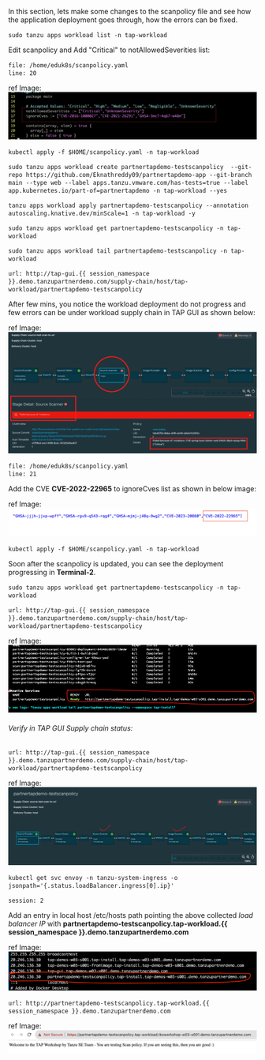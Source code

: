 In this section, lets make some changes to the scanpolicy file and see how the application deployment goes through, how the errors can be fixed. 

```execute
sudo tanzu apps workload list -n tap-workload
```

Edit scanpolicy and Add "Critical" to notAllowedSeverities list: 

```editor:open-file
file: /home/eduk8s/scanpolicy.yaml
line: 20
```

ref Image: ![Scanpolicy](images/scanpolicy-1.png)

```execute
kubectl apply -f $HOME/scanpolicy.yaml -n tap-workload
```

```execute
sudo tanzu apps workload create partnertapdemo-testscanpolicy  --git-repo https://github.com/Eknathreddy09/partnertapdemo-app --git-branch main --type web --label apps.tanzu.vmware.com/has-tests=true --label app.kubernetes.io/part-of=partnertapdemo -n tap-workload --yes
```

```execute
tanzu apps workload apply partnertapdemo-testscanpolicy --annotation autoscaling.knative.dev/minScale=1 -n tap-workload -y
```

```execute
sudo tanzu apps workload get partnertapdemo-testscanpolicy -n tap-workload
```

```execute-2
sudo tanzu apps workload tail partnertapdemo-testscanpolicy -n tap-workload
```

```dashboard:open-url
url: http://tap-gui.{{ session_namespace }}.demo.tanzupartnerdemo.com/supply-chain/host/tap-workload/partnertapdemo-testscanpolicy
```

After few mins, you notice the workload deployment do not progress and few errors can be under workload supply chain in TAP GUI as shown below: 

ref Image: ![Scanpolicy](images/scan-1.png)

```editor:open-file
file: /home/eduk8s/scanpolicy.yaml
line: 21
```

Add the CVE **CVE-2022-22965** to ignoreCves list as shown in below image: 

ref Image: ![Scanpolicy](images/scan-2.png)

```execute
kubectl apply -f $HOME/scanpolicy.yaml -n tap-workload
```

Soon after the scanpolicy is updated, you can see the deployment progressing in **Terminal-2**. 

```execute
sudo tanzu apps workload get partnertapdemo-testscanpolicy -n tap-workload
```

```dashboard:open-url
url: http://tap-gui.{{ session_namespace }}.demo.tanzupartnerdemo.com/supply-chain/host/tap-workload/partnertapdemo-testscanpolicy
```

ref Image: ![Scanpolicy](images/scan-5.png)

###### Verify in TAP GUI Supply chain status: 

```dashboard:open-url
url: http://tap-gui.{{ session_namespace }}.demo.tanzupartnerdemo.com/supply-chain/host/tap-workload/partnertapdemo-testscanpolicy
```

ref Image: ![Scanpolicy](images/scan-6.png)

```execute
kubectl get svc envoy -n tanzu-system-ingress -o jsonpath='{.status.loadBalancer.ingress[0].ip}'
```

```terminal:interrupt
session: 2
```

Add an entry in local host /etc/hosts path pointing the above collected *load balancer IP* with **partnertapdemo-testscanpolicy.tap-workload.{{ session_namespace }}.demo.tanzupartnerdemo.com**

ref Image: ![Scanpolicy](images/scan-7.png)

```dashboard:open-url
url: http://partnertapdemo-testscanpolicy.tap-workload.{{ session_namespace }}.demo.tanzupartnerdemo.com
```

ref Image: ![Scanpolicy](images/scan-8.png)
